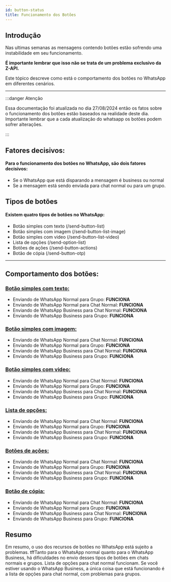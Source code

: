 ```yaml
---
id: button-status
title: Funcionamento dos Botões
---
```


## Introdução

Nas ultimas semanas as mensagens contendo botões estão sofrendo uma instabilidade em seu funcionamento.

**É importante lembrar que isso não se trata de um problema exclusivo da Z-API.**

Este tópico descreve como está o comportamento dos botões no WhatsApp em diferentes cenários.

---

:::danger Atenção

Essa documentação foi atualizada no dia 27/08/2024 então os fatos sobre o funcionamento dos botões estão baseados na realidade deste dia. Importante lembrar que a cada atualização do whatsapp os botões podem sofrer alterações.

:::

## Fatores decisivos:

#### Para o funcionamento dos botões no WhatsApp, são dois fatores decisivos:

- Se o WhatsApp que está disparando a mensagem é business ou normal
- Se a mensagem está sendo enviada para chat normal ou para um grupo.

## Tipos de botões

#### Existem quatro tipos de botões no WhatsApp:

- Botão simples com texto (/send-button-list)
- Botão simples com imagem (/send-button-list-image)
- Botão simples com video (/send-button-list-video)
- Lista de opções (/send-option-list)
- Botões de ações (/send-button-actions)
- Botão de cópia (/send-button-otp)

---

## Comportamento dos botões:

### [Botão simples com texto:](https://developer.z-api.io/message/send-button-list)

- Enviando de WhatsApp Normal para Grupo: **FUNCIONA**
- Enviando de WhatsApp Normal para Chat Normal: **FUNCIONA**
- Enviando de WhatsApp Business para Chat Normal: **FUNCIONA**
- Enviando de WhatsApp Business para Grupo: **FUNCIONA**

### [Botão simples com imagem:](https://developer.z-api.io/message/send-button-list-image)

- Enviando de WhatsApp Normal para Chat Normal: **FUNCIONA**
- Enviando de WhatsApp Normal para Grupo: **FUNCIONA**
- Enviando de WhatsApp Business para Chat Normal: **FUNCIONA**
- Enviando de WhatsApp Business para Grupo: **FUNCIONA**

### [Botão simples com video:](https://developer.z-api.io/message/send-button-list-video)

- Enviando de WhatsApp Normal para Chat Normal: **FUNCIONA**
- Enviando de WhatsApp Normal para Grupo: **FUNCIONA**
- Enviando de WhatsApp Business para Chat Normal: **FUNCIONA**
- Enviando de WhatsApp Business para Grupo: **FUNCIONA**

### [Lista de opções:](https://developer.z-api.io/message/send-option-list)

- Enviando de WhatsApp Normal para Chat Normal: **FUNCIONA**
- Enviando de WhatsApp Normal para Grupo: **FUNCIONA**
- Enviando de WhatsApp Business para Chat Normal: **FUNCIONA**
- Enviando de WhatsApp Business para Grupo: **FUNCIONA**

### [Botões de ações:](https://developer.z-api.io/message/send-button-actions)

- Enviando de WhatsApp Normal para Chat Normal: **FUNCIONA**
- Enviando de WhatsApp Normal para Grupo: **FUNCIONA**
- Enviando de WhatsApp Business para Chat Normal: **FUNCIONA**
- Enviando de WhatsApp Business para Grupo: **FUNCIONA**

### [Botão de cópia:](https://developer.z-api.io/message/send-button-otp)

- Enviando de WhatsApp Normal para Chat Normal: **FUNCIONA**
- Enviando de WhatsApp Normal para Grupo: **FUNCIONA**
- Enviando de WhatsApp Business para Chat Normal: **FUNCIONA**
- Enviando de WhatsApp Business para Grupo: **FUNCIONA**

## Resumo

Em resumo, o uso dos recursos de botões no WhatsApp está sujeito a problemas. tffTanto para o WhatsApp normal quanto para o WhatsApp Business, há dificuldades no envio desses tipos de botões em chats normais e grupos. Lista de opções para chat normal funcionam. Se você estiver usando o WhatsApp Business, a única coisa que está funcionando é a lista de opções para chat normal, com problemas para grupos.
